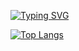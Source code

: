 [![Typing SVG](https://readme-typing-svg.herokuapp.com?font=Fira+Code&pause=1000&color=F7F7F7&center=true&vCenter=true&width=435&lines=Hello;I'm+William;I'm+a+fullstack+web+developer;I+like+Express.js;There+is+no+way+to+contact+me)](https://git.io/typing-svg)

[![Top Langs](https://github-readme-stats.vercel.app/api/top-langs/?username=wrownd)](https://github.com/anuraghazra/github-readme-stats)

